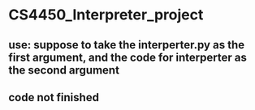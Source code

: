 # CS4450_Interpreter_project
## use: suppose to take the interperter.py as the first argument, and the code for interperter as the second argument
## code not finished 
